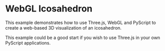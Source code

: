 # WebGL Icosahedron

This example demonstrates how to use Three.js, WebGL and PyScript to create a web-based 3D visualization of an icosahedron.

This example could be a good start if you wish to use Three.js in your own PyScript applications.